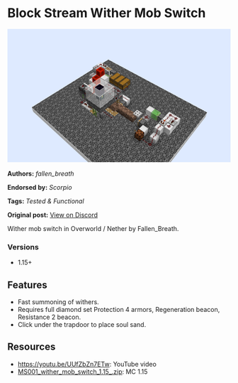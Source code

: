 # Block Stream Wither Mob Switch
<img alt="2021-11-28_21.17.54.png" src="images/2021-11-28_21.17.54.png?raw=1" height="300px">

**Authors:** *fallen_breath*

**Endorsed by:** *Scorpio*

**Tags:** *Tested & Functional*

**Original post:** [View on Discord](https://discord.com/channels/913065809096638494/1391978562713550998)

Wither mob switch in Overworld / Nether by Fallen_Breath.
### Versions
- 1.15+

## Features
- Fast summoning of withers.
- Requires full diamond set Protection 4 armors, Regeneration beacon, Resistance 2 beacon.
- Click under the trapdoor to place soul sand.

## Resources
- https://youtu.be/UUfZbZn7ETw: YouTube video
- [MS001_wither_mob_switch_1.15_.zip](attachments/MS001_wither_mob_switch_1.15_.zip): MC 1.15

